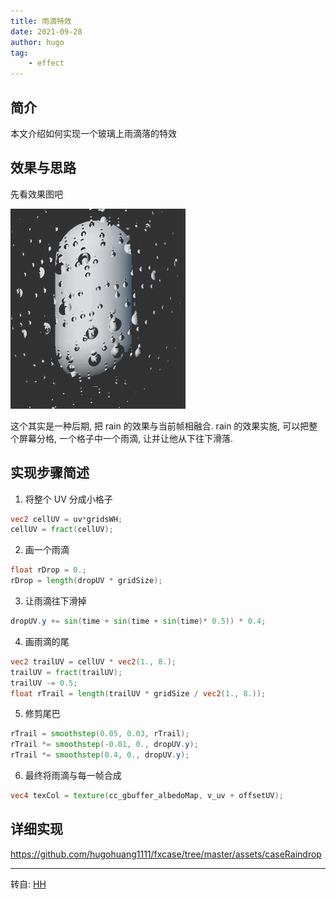 ```yaml
---
title: 雨滴特效
date: 2021-09-28
author: hugo
tag:
    - effect
---
```


## 简介

本文介绍如何实现一个玻璃上雨滴落的特效

## 效果与思路

先看效果图吧

![RainOnWindow](/assets/202109/rainOnWindow.gif)

这个其实是一种后期, 把 rain 的效果与当前帧相融合.
rain 的效果实施, 可以把整个屏幕分格, 一个格子中一个雨滴, 让并让他从下往下滑落.


## 实现步骤简述

1. 将整个 UV 分成小格子

```glsl
vec2 cellUV = uv*gridsWH;
cellUV = fract(cellUV);
```

2. 画一个雨滴

```glsl
float rDrop = 0.;
rDrop = length(dropUV * gridSize);
```

3. 让雨滴往下滑掉

```glsl
dropUV.y += sin(time + sin(time + sin(time)* 0.5)) * 0.4;
```

4. 画雨滴的尾

```glsl
vec2 trailUV = cellUV * vec2(1., 8.);
trailUV = fract(trailUV);
trailUV -= 0.5;
float rTrail = length(trailUV * gridSize / vec2(1., 8.));
```

5. 修剪尾巴

```glsl
rTrail = smoothstep(0.05, 0.03, rTrail);
rTrail *= smoothstep(-0.01, 0., dropUV.y);
rTrail *= smoothstep(0.4, 0., dropUV.y);
```

6. 最终将雨滴与每一帧合成

```glsl
vec4 texCol = texture(cc_gbuffer_albedoMap, v_uv + offsetUV);
```


## 详细实现

https://github.com/hugohuang1111/fxcase/tree/master/assets/caseRaindrop


---
转自: [HH](http://www.hugohuang.xyz/)

